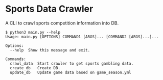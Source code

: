 # Sports Data Crawler

A CLI to crawl sports competition information into DB.

```
$ python3 main.py --help
Usage: main.py [OPTIONS] COMMAND1 [ARGS]... [COMMAND2 [ARGS]...]...

Options:
  --help  Show this message and exit.

Commands:
  crawl_data  Start crawler to get sports gambling data.
  create_db   Create DB.
  update_db   Update game data based on game_season.yml
  
```